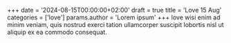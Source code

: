+++
date = '2024-08-15T00:00:00+02:00'
draft = true
title = 'Love 15 Aug'
categories = ['love']
params.author = 'Lorem ipsum'
+++
love wisi enim ad minim veniam, quis nostrud exerci tation ullamcorper suscipit lobortis nisl ut aliquip ex ea commodo consequat.
